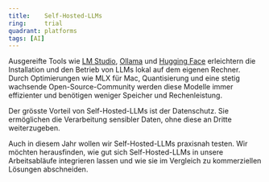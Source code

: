 ```yaml
---
title:    Self-Hosted-LLMs
ring:     trial
quadrant: platforms
tags: [AI]
---
```


Ausgereifte Tools wie [LM Studio][lmstudio], [Ollama][ollama] und [Hugging Face][huggingFace] erleichtern die Installation und den Betrieb von LLMs lokal auf dem eigenen Rechner. Durch Optimierungen wie MLX für Mac, Quantisierung und eine stetig wachsende Open-Source-Community werden diese Modelle immer effizienter und benötigen weniger Speicher und Rechenleistung.

Der grösste Vorteil von Self-Hosted-LLMs ist der Datenschutz. Sie ermöglichen die Verarbeitung sensibler Daten, ohne diese an Dritte weiterzugeben.

Auch in diesem Jahr wollen wir Self-Hosted-LLMs praxisnah testen. Wir möchten herausfinden, wie gut sich Self-Hosted-LLMs in unsere Arbeitsabläufe integrieren lassen und wie sie im Vergleich zu kommerziellen Lösungen abschneiden.

[huggingFace]: https://huggingface.co/
[lmstudio]: https://lmstudio.ai
[ollama]: https://ollama.com/
